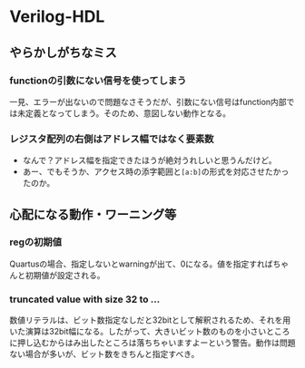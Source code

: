 # Verilog-HDL
## やらかしがちなミス
### functionの引数にない信号を使ってしまう
一見、エラーが出ないので問題なさそうだが、引数にない信号はfunction内部では未定義となってしまう。そのため、意図しない動作となる。

### レジスタ配列の右側はアドレス幅ではなく要素数
- なんで？アドレス幅を指定できたほうが絶対うれしいと思うんだけど。
- あー、でもそうか、アクセス時の添字範囲と`[a:b]`の形式を対応させたかったのか。

## 心配になる動作・ワーニング等
### regの初期値
Quartusの場合、指定しないとwarningが出て、0になる。値を指定すればちゃんと初期値が設定される。

### truncated value with size 32 to ...
数値リテラルは、ビット数指定なしだと32bitとして解釈されるため、それを用いた演算は32bit幅になる。したがって、大きいビット数のものを小さいところに押し込むからはみ出したところは落ちちゃいますよーという警告。動作は問題ない場合が多いが、ビット数をきちんと指定すべき。

